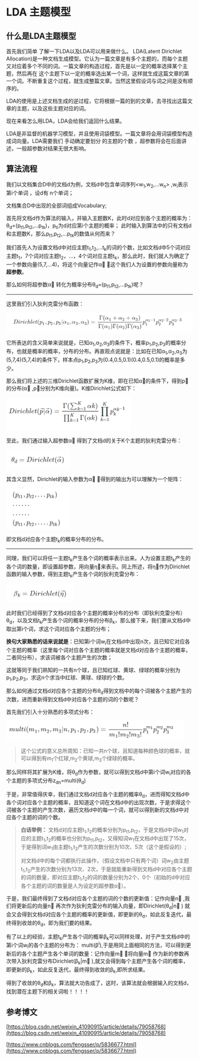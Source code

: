 # LDA 主题模型

## 什么是LDA主题模型

首先我们简单 了解一下LDA以及LDA可以用来做什么。
LDA(Latent Dirichlet Allocation)是一种文档生成模型。它认为一篇文章是有多个主题的，而每个主题又对应着多个不同的词。一篇文章的构造过程，首先是以一定的概率选择某个主题，然后再在 这个主题下以一定的概率选出某一个词，这样就生成这篇文章的第一个词。不断重复这个过程，就生成整篇文章。当然这里假设词与词之间是没有顺序的。

LDA的使用是上述文档生成的逆过程，它将根据一篇的到的文章，去寻找出这篇文章的主题，以及这些主题对应的词。

现在来看怎么用LDA，LDA会给我们返回什么结果。

LDA是非监督的机器学习模型，并且使用词袋模型。一篇文章将会用词袋模型构造成词向量。LDA需要我们 手动确定要划分 的主题的个数 ，超参数将会在后面讲述，一般超参数对结果无很大影响。
                                                                     
## 算法流程

我们以文档集合D中的文档d为例，文档d中包含单词序列<w<sub>1</sub>,w<sub>2</sub>,...w<sub>n</sub>> ,w<sub>i</sub>表示第i个单词 ，设d有 n个单词；

文档集合D中出现的全部词组成Vocabulary;

首先将文档d作为算法的输入，并输入主题数K，此时d对应到各个主题的概率为：
θ<sub>d</sub>=(p<sub>t1</sub>,p<sub>t2</sub>,...p<sub>tk</sub>)，p<sub>ti</sub>为d对应第i个主题的概率；
此时输入到算法中的只有文档d和主题数K，那么p<sub>t1</sub>,p<sub>t2</sub>,...p<sub>tk</sub>的数值从何而来？

我们首先人为设置文档d中对应主题t<sub>1</sub>,t<sub>2</sub>,...t<sub>k</sub>的词的个数，比如文档d中5个词对应主题t<sub>1</sub>，7个词对应主题t<sub>2</sub>，…，4个词对应主题t<sub>k</sub>，那么此时，我们就人为确定了一个参数向量(5,7,…4)，将这个向量记作α⃗ ，这个我们人为设置的参数向量称为**超参数**。 

那么如何将超参数α⃗ 转化为概率分布θ<sub>d</sub>=(p<sub>t1</sub>,p<sub>t2</sub>,...p<sub>tk</sub>)呢？

<hr />

这里我们引入狄利克雷分布函数：

![](https://raw.githubusercontent.com/yanzhelee/myNote/master/images/algorithm/lda/1.1.png)

它所表达的含义简单来说就是，已知α<sub>1</sub>,α<sub>2</sub>,α<sub>3</sub>的条件下，概率p<sub>1</sub>,p<sub>2</sub>,p<sub>3</sub>的概率分布，也就是概率的概率，分布的分布。再直观点说就是：比如在已知α<sub>1</sub>,α<sub>2</sub>,α<sub>3</sub>为(5,7,4)(5,7,4)的条件下，样本点p<sub>1</sub>,p<sub>2</sub>,p<sub>3</sub>为(0.4,0.5,0.1)(0.4,0.5,0.1)的概率是多少。

那么我们将上述的三维Dirichlet函数扩展为K维，即在已知α⃗的条件下，得到p⃗的分布(α⃗ ,p⃗分别为K维向量)。K维Dirichlet公式如下： 

![](https://raw.githubusercontent.com/yanzhelee/myNote/master/images/algorithm/lda/1.2.png)

至此，我们通过输入超参数α⃗ 得到了文档d的关于K个主题的狄利克雷分布： 

![](https://raw.githubusercontent.com/yanzhelee/myNote/master/images/algorithm/lda/1.3.png)

其含义显然，Dirichlet的输入参数为α⃗ ，得到的输出为可以理解为一个矩阵：

![](https://raw.githubusercontent.com/yanzhelee/myNote/master/images/algorithm/lda/1.4.png)

即文档d对应各个主题t<sub>k</sub>的概率分布的分布。

<hr />

同理，我们可以将任一主题t<sub>k</sub>产生各个词的概率表示出来。人为设置主题t<sub>k</sub>产生的各个词的数量，即设置超参数，用向量η⃗来表示。同上所述，将η⃗作为Dirichlet函数的输入参数，得到主题t<sub>k</sub>产生各个词的狄利克雷分布：

![](https://raw.githubusercontent.com/yanzhelee/myNote/master/images/algorithm/lda/1.5.png)

此时我们已经得到了文档d对应各个主题的概率分布的分布（即狄利克雷分布）θ<sub>d</sub>，以及文档t<sub>k</sub>产生各个词的概率分布的分布β<sub>k</sub>，那么接下来，我们要从文档d中取出第i个词，求这个词对应各个主题的分布； 

**换句大家熟悉的话来说就是**：已知第i个词w<sub>i</sub>在文档d中出现n次，且已知它对应各个主题的概率（这里每个词对应各个主题的概率就是文档d对应各个主题的概率，二者同分布），求该词被各个主题产生的次数； 

这就等同于我们熟知的一共有n个球，且已知红球、黄球、绿球的概率分别为p<sub>1</sub>,p<sub>2</sub>,p<sub>3</sub>，求这n个求当中红球、黄球、绿球的个数。

那么如何通过文档d对应各个主题的分布θ<sub>d</sub>得到文档中的每个词被各个主题产生的次数，进而重新得到文档d中对应各个主题的词的个数呢？

首先我们引入十分熟悉的多项式分布：

![](https://raw.githubusercontent.com/yanzhelee/myNote/master/images/algorithm/lda/1.6.png)

> 这个公式的意义总所周知：已知一共n个球，且知道每种颜色球的概率，就可以得到有m<sub>1</sub>个红球,m<sub>2</sub>个黄球,m<sub>3</sub>个绿球的概率。

那么同样将其扩展为K维，将θ<sub>d</sub>作为参数，就可以得到文档d中第i个词w<sub>i</sub>对应的各个主题的多项式分布z<sub>dn</sub>=multi(θ<sub>d</sub>) 

于是，非常值得庆幸，我们通过文档d对应各个主题的概率θ<sub>d</sub>，进而得知文档d中各个词对应各个主题的概率，且知道这个词在文档d中的出现次数，于是求得这个词被各个主题的产生次数，遍历文档d中的每一个词，就可以得到新的文档d中对应各个主题的词的个数。

> **白话举例：** 文档d对应主题t<sub>1</sub>,t<sub>2</sub>的概率分别为p<sub>t1</sub>,p<sub>t2</sub>，于是文档d中词w<sub>1</sub>对应的主题t<sub>1</sub>,t<sub>2</sub>的概率也分别为p<sub>t1</sub>,p<sub>t2</sub>，又得知词w<sub>1</sub>在文档d中出现了15次，于是得到词w<sub>1</sub>由主题t<sub>1</sub>,t<sub>2</sub>产生的次数分别为10次、5次（这个是假设的）; 
>
> 对文档d中的每个词都执行此操作，（假设文档中只有两个词）词w<sub>2</sub>由主题t<sub>1</sub>,t<sub>2</sub>产生的次数分别为13次、2次，于是就能重新得到文档d中对应各个主题的词的数量，即对应主题t<sub>1</sub>,t<sub>2</sub>的词的数量分别为2个、0个（初始的d中对应各个主题的词的数量是人为设定的超参数α⃗）。

于是，我们最终得到了文档d对应各个主题的词的个数的更新值：记作向量n⃗ ,我们将更新后的向量n⃗ 再次作为狄利克雷分布的输入向量，即Dirichlet(θ<sub>d</sub>|n⃗ )
就会又会得到文档d对应各个主题的概率的更新值，即更新的θ<sub>d</sub>，如此反复迭代，最终得到收敛的θ<sub>d</sub>，即为我们要的结果。

有了以上的经验，主题t<sub>k</sub>产生各个词的概率β<sub>k</sub>可以同样处理，对于产生文档d中的第i个词w<sub>i</sub>的各个主题的分布为： 
multi(β<sup>i</sup>),于是用同上面相同的方法，可以得到更新后的各个主题产生各个单词的数量：记作向量m⃗ ，将向量m⃗ 作为新的参数再次带入狄利克雷分布Dirichlet(β<sub>k</sub>|m⃗ ),就又会得到每个主题产生各个词的概率，即更新的β<sub>k</sub>，如此反复迭代，最终得到收敛的β<sub>k</sub>,即所求结果。

得到了收敛的θ<sub>d</sub>和β<sub>k</sub>，算法就大功告成了，这时，该算法就会根据输入的文档d，找到潜在主题下的相关词啦！！！！

## 参考博文

[https://blog.csdn.net/weixin_41090915/article/details/79058768](https://blog.csdn.net/weixin_41090915/article/details/79058768)

[https://www.cnblogs.com/fengsser/p/5836677.html](https://www.cnblogs.com/fengsser/p/5836677.html)